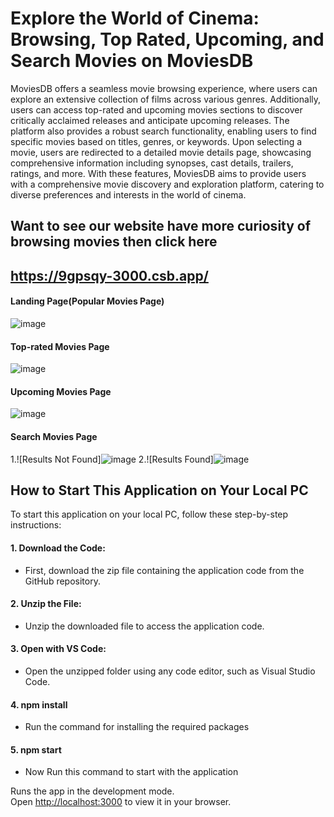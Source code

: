 # Explore the World of Cinema: Browsing, Top Rated, Upcoming, and Search Movies on MoviesDB

MoviesDB offers a seamless movie browsing experience, where users can explore an extensive collection of films across various genres. Additionally, users can access top-rated and upcoming movies sections to discover critically acclaimed releases and anticipate upcoming releases. The platform also provides a robust search functionality, enabling users to find specific movies based on titles, genres, or keywords. Upon selecting a movie, users are redirected to a detailed movie details page, showcasing comprehensive information including synopses, cast details, trailers, ratings, and more. With these features, MoviesDB aims to provide users with a comprehensive movie discovery and exploration platform, catering to diverse preferences and interests in the world of cinema.

## Want to see our website have more curiosity of browsing movies then click here
## https://9gpsqy-3000.csb.app/

#### Landing Page(Popular Movies Page)
![image](https://github.com/rakesh4902/creatar-books-page-assignment/assets/83058036/c1989264-58c4-42bf-8eb7-bb01212fcf14)


#### Top-rated Movies Page
![image](https://github.com/rakesh4902/creatar-books-page-assignment/assets/83058036/63bfdd8a-cc98-4d88-ad3a-325775fb26e1)

#### Upcoming Movies Page
![image](https://github.com/rakesh4902/creatar-books-page-assignment/assets/83058036/bfc217b0-eaf0-4bf4-9ae6-12d8b7b8b744)

#### Search Movies Page
1.![Results Not Found]![image](https://github.com/rakesh4902/creatar-books-page-assignment/assets/83058036/15d97a5e-e9e8-4e82-b1f3-7d0e16a41b0d)
2.![Results Found]![image](https://github.com/rakesh4902/creatar-books-page-assignment/assets/83058036/bbf198a5-cfef-4424-a35c-be573f640c2f)



## How to Start This Application on Your Local PC

To start this application on your local PC, follow these step-by-step instructions:

#### 1. Download the Code:
- First, download the zip file containing the application code from the GitHub repository.

#### 2. Unzip the File:
- Unzip the downloaded file to access the application code.

#### 3. Open with VS Code:
- Open the unzipped folder using any code editor, such as Visual Studio Code.

#### 4. npm install
- Run the command for installing the required packages
  
#### 5. npm start
- Now Run this command to start with the application

Runs the app in the development mode.\
Open [http://localhost:3000](http://localhost:3000) to view it in your browser.




